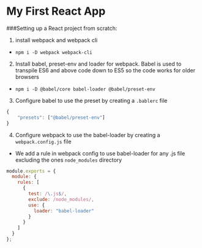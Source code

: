 # My First React App
###Setting up a React project from scratch:
1. install webpack and webpack cli 
* `npm i -D webpack webpack-cli`
2. Install babel, preset-env and loader for webpack. Babel is used to transpile ES6 and above code down to ES5 so the code works for older browsers
* `npm i -D @babel/core babel-loader @babel/preset-env`
3. Configure babel to use the preset by creating a `.bablerc` file

```javascript
{
    "presets": ["@babel/preset-env"]
}
 ````
 4. Configure webpack to use the babel-loader by creating a `webpack.config.js` file
* We add a rule in webpack config to use babel-loader for any .js file excluding the ones `node_modules` directory
 ````javascript
 module.exports = {
   module: {
     rules: [
       {
         test: /\.js$/,
         exclude: /node_modules/,
         use: {
           loader: "babel-loader"
         }
       }
     ]
   }
 };
 ````